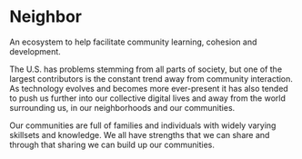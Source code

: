 # Neighbor

An ecosystem to help facilitate community learning, cohesion and development.

The U.S. has problems stemming from all parts of society, but one of the largest contributors is the constant trend away from community interaction. As technology evolves and becomes more ever-present it has also tended to push us further into our collective digital lives and away from the world surrounding us, in our neighborhoods and our communities.

Our communities are full of families and individuals with widely varying skillsets and knowledge. We all have strengths that we can share and through that sharing we can build up our communities.